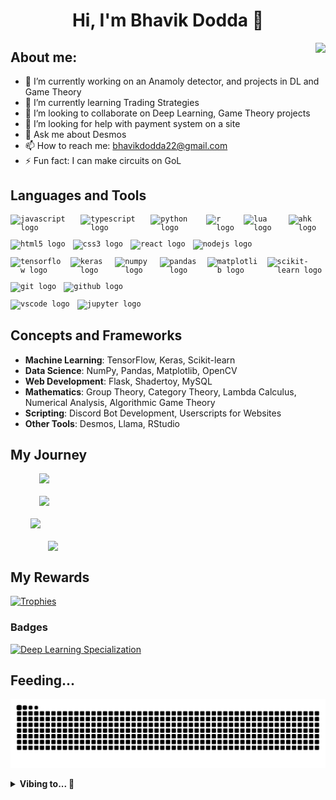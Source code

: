 
<h1 align="center">Hi, I'm Bhavik Dodda 👋 </h1>
<img align="right" src="https://visitor-badge.laobi.icu/badge?page_id=BhavikDodda.BhavikDodda&left_color=royalblue&right_color=black"  />

## About me:

- 🔭 I’m currently working on an Anamoly detector, and projects in DL and Game Theory
- 🌱 I’m currently learning Trading Strategies
- 👯 I’m looking to collaborate on Deep Learning, Game Theory projects
- 🤔 I’m looking for help with payment system on a site
- 💬 Ask me about Desmos
- 📫 How to reach me: bhavikdodda22@gmail.com
- ⚡ Fun fact: I can make circuits on GoL

## Languages and Tools

<div align="left">

  <!-- Programming Languages -->
  <div style="display: flex; align-items: center; gap: 12px; margin-bottom: 12px;">
    <code><img src="https://cdn.jsdelivr.net/gh/devicons/devicon/icons/javascript/javascript-original.svg" height="30" alt="javascript logo" /></code>
    <code><img src="https://cdn.jsdelivr.net/gh/devicons/devicon/icons/typescript/typescript-original.svg" height="30" alt="typescript logo" /></code>
    <code><img src="https://cdn.jsdelivr.net/gh/devicons/devicon/icons/python/python-original.svg" height="30" alt="python logo" /></code>
    <code><img src="https://skillicons.dev/icons?i=r" height="30" alt="r logo" /></code>
    <code><img src="https://skillicons.dev/icons?i=lua" height="30" alt="lua logo" /></code>
    <code><img src="https://pbs.twimg.com/profile_images/1401832717/ahk_400x400.png" height="30" alt="ahk logo" /></code>
  </div>

  <!-- Web Development -->
  <div style="display: flex; align-items: center; gap: 12px; margin-bottom: 12px;">
    <code><img src="https://cdn.jsdelivr.net/gh/devicons/devicon/icons/html5/html5-original.svg" height="30" alt="html5 logo" /></code>
    <code><img src="https://cdn.jsdelivr.net/gh/devicons/devicon/icons/css3/css3-original.svg" height="30" alt="css3 logo" /></code>
    <code><img src="https://cdn.jsdelivr.net/gh/devicons/devicon/icons/react/react-original.svg" height="30" alt="react logo" /></code>
    <code><img src="https://cdn.jsdelivr.net/gh/devicons/devicon/icons/nodejs/nodejs-original.svg" height="30" alt="nodejs logo" /></code>
  </div>

  <!-- Data Science & Machine Learning -->
  <div style="display: flex; align-items: center; gap: 12px; margin-bottom: 12px;">
    <code><img src="https://cdn.jsdelivr.net/gh/devicons/devicon/icons/tensorflow/tensorflow-original.svg" height="30" alt="tensorflow logo" /></code>
    <code><img src="https://cdn.jsdelivr.net/gh/devicons/devicon/icons/keras/keras-original.svg" height="30" alt="keras logo" /></code>
    <code><img src="https://cdn.jsdelivr.net/gh/devicons/devicon/icons/numpy/numpy-original.svg" height="30" alt="numpy logo" /></code>
    <code><img src="https://cdn.jsdelivr.net/gh/devicons/devicon/icons/pandas/pandas-original.svg" height="30" alt="pandas logo" /></code>
    <code><img src="https://cdn.jsdelivr.net/gh/devicons/devicon/icons/matplotlib/matplotlib-original.svg" height="30" alt="matplotlib logo" /></code>
    <code><img src="https://cdn.jsdelivr.net/gh/devicons/devicon/icons/scikitlearn/scikitlearn-original.svg" height="30" alt="scikit-learn logo" /></code>
  </div>

  <!-- DevOps & Tools -->
  <div style="display: flex; align-items: center; gap: 12px; margin-bottom: 12px;">
    <code><img src="https://cdn.jsdelivr.net/gh/devicons/devicon/icons/git/git-original.svg" height="30" alt="git logo" /></code>
    <code><img src="https://skillicons.dev/icons?i=github" height="30" alt="github logo" /></code>
  </div>

  <!-- Other Tools -->
  <div style="display: flex; align-items: center; gap: 12px; margin-bottom: 12px;">
    <code><img src="https://cdn.jsdelivr.net/gh/devicons/devicon/icons/vscode/vscode-original.svg" height="30" alt="vscode logo" /></code>
    <code><img src="https://cdn.jsdelivr.net/gh/devicons/devicon/icons/jupyter/jupyter-original.svg" height="30" alt="jupyter logo" /></code>
  </div>

</div>

## Concepts and Frameworks

- **Machine Learning**: TensorFlow, Keras, Scikit-learn  
- **Data Science**: NumPy, Pandas, Matplotlib, OpenCV  
- **Web Development**: Flask, Shadertoy, MySQL  
- **Mathematics**: Group Theory, Category Theory, Lambda Calculus, Numerical Analysis, Algorithmic Game Theory  
- **Scripting**: Discord Bot Development, Userscripts for Websites  
- **Other Tools**: Desmos, Llama, RStudio

## My Journey
<div style="display: flex; flex-wrap: wrap; gap: 20px; justify-content: center;">
  <img width="412.5px" src="https://bhavik-readme-stats.vercel.app/api?username=BhavikDodda&show=reviews,discussions_started,discussions_,prs_merged,prs_merged_percentage&show_icons=true&rank_icon=bhaviklogo&theme=tokyonight">
  <img width="412.5px" src="https://bhavik-readme-stats.vercel.app/api/top-langs/?username=BhavikDodda&layout=compact&theme=tokyonight&langs_count=10" />
  <img width="440px" src="https://bhavik-readme-activity-graph.vercel.app/graph?username=BhavikDodda&theme=github">
  <img width="385px" src="https://bhavik-readme-streak-stats.vercel.app/?user=BhavikDodda&theme=onedark" />
</div>

## My Rewards
[![Trophies](https://github-profile-trophy.vercel.app/?username=BhavikDodda&theme=onedark)](https://github.com/ryo-ma/github-profile-trophy)
### Badges

<!--START_SECTION:badges-->
[![Deep Learning Specialization](https://images.credly.com/size/100x100/images/dfcd0d51-de72-4e1c-8f8c-11dad7711124/image.png)](http://www.credly.com/badges/81413d7d-149d-424a-90a5-ee899d32ea7a "Deep Learning Specialization")
<!--END_SECTION:badges-->
        
## Feeding...
![Snake animation](https://raw.githubusercontent.com/BhavikDodda/BhavikDodda/output/github-contribution-grid-snake-dark.svg)

<details>

  <summary><strong>Vibing to... 🎵</strong></summary>

  
&nbsp;<div align="center">
  [![Spotify](https://bhavik-spotify-now-playing.vercel.app/api/spotify?background_color=0d1117&border_color=ffffff)](https://bhavik-spotify-now-playing.vercel.app/)
</div>
  
</details>
